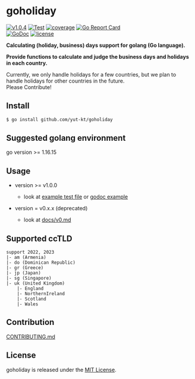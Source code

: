 # goholiday

[![v1.0.4](https://img.shields.io/github/v/release/yut-kt/goholiday?logoColor=ff69b4&style=social)]()
[![Test](https://github.com/yut-kt/goholiday/actions/workflows/default_branch_test.yaml/badge.svg)](https://github.com/yut-kt/goholiday/actions/workflows/default_branch_test.yaml)
[![coverage](https://img.shields.io/badge/coverage-100%25-green.svg)]()
[![Go Report Card](https://goreportcard.com/badge/github.com/yut-kt/goholiday)](https://goreportcard.com/report/github.com/yut-kt/goholiday)  
[![GoDoc](https://godoc.org/github.com/yut-kt/goholiday?status.svg)](https://godoc.org/github.com/yut-kt/goholiday)
[![license](http://img.shields.io/badge/license-MIT-red.svg?style=flat)](LICENSE)

**Calculating (holiday, business) days support for golang (Go language).**

**Provide functions to calculate and judge the business days and holidays in each country.**

Currently, we only handle holidays for a few countries, but we plan to handle holidays for other countries in the future.  
Please Contribute!

## Install
```bash
$ go install github.com/yut-kt/goholiday
```

## Suggested golang environment
go version >= 1.16.15

## Usage
- version >= v1.0.0
  - look at [example test file](https://github.com/yut-kt/goholiday/blob/master/goholiday_example_test.go) or [godoc example](https://godoc.org/github.com/yut-kt/goholiday)

- version = v0.x.x (deprecated)
  - look at [docs/v0.md](docs/v0.md)

## Supported ccTLD
```
support 2022, 2023
|- am (Armenia)
|- do (Dominican Republic)
|- gr (Greece)
|- jp (Japan)
|- sg (Singapore)
|- uk (United Kingdom)
    |- England
    |- NorthernIreland
    |- Scotland
    |- Wales
```

## Contribution
[CONTRIBUTING.md](docs/CONTRIBUTING.md)

## License
goholiday is released under the [MIT License](LICENSE).